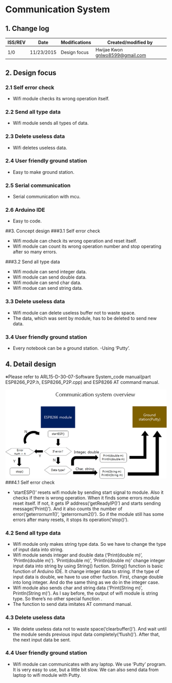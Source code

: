 # Communication System

## 1. Change log

| ISS/REV |	Date |	Modifications |	Created/modified by |
| -- | -- | -- | -- |
| 1/0 |	11/23/2015 |	Design focus |	Hwijae Kwon gnlwo8599@gmail.com |
	
 
## 2. Design focus
### 2.1 Self error check
- Wifi module checks its wrong operation itself.
### 2.2 Send all type data
- Wifi module sends all  types of data.
### 2.3 Delete useless data
- Wifi deletes  useless data.
### 2.4 User friendly ground station
- Easy to make ground station.
### 2.5 Serial communication
- Serial communication with mcu.
### 2.6 Arduino IDE
- Easy to code. 


##3. Concept design
###3.1 Self error check
- Wifi module can check its wrong operation and reset itself.
- Wifi module can count its wrong operation number and stop operating after so many errors. 

###3.2 Send all type data
- Wifi module can send integer data.
- Wifi module can send double data.
- Wifi module can send char data.
- Wifi modue can send string data.

### 3.3 Delete useless data
- Wifi module can delete useless buffer not to waste space.
- The data, which was sent by module, has to be deleted to send new data.  

### 3.4 User friendly ground station
- Every notebook can be a ground station.
-Using ‘Putty’. 

## 4. Detail design
<Communication system overview>
※Please refer to ARL15-D-30-07-Software System_code manual(part ESP8266_P2P.h, ESP8266_P2P.cpp) and ESP8266 AT command manual.

![](30021.png)
###4.1 Self error check 
-  ‘startESP()’ resets wifi module by sending start signal to module. Also it checks if there is wrong operation. When it finds some errors module reset itself. If not, it gets IP address(‘getReadyIP()’) and starts sending message(‘Print()’). And it also counts the number of error(‘geterrornum1()’, ‘geterrornum2()’). So if the module still has some errors after many resets, it stops its operation(‘stop()’).   

### 4.2 Send all type data
- Wifi module only makes string type data. So we have to change the type of input data into string.
- Wifi module sends integer and double data (‘Print(double m)’, ‘Println(double m)’).  ‘Print(double m)’, ‘Println(double m)’ change integer input data into string by using String() fuction. String() function is basic function of Arduino IDE. It change integer data to string. If the type of input data is double, we have to use other fuction. First, change double into long integer. And do the same thing as  we do in the integer case.
- Wifi module also sends char and string data (‘Print(String m)’, Println(String m)’). As I say before, the output of wifi module is string type. So there’s no  other special function . 
- The function to send data imitates AT command manual.
### 4.3 Delete useless data
- We delete useless data not to waste space(‘clearbuffer()’).  And wait until the module sends previous input data completely(‘flush()’). After that, the next input data be sent.
### 4.4 User friendly ground station
- Wifi module can communicates with any laptop. We use ‘Putty’ program. It is very easy to use, but a little bit slow. We can also send data from laptop to wifi module with Putty. 

